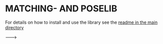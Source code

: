 # MATCHING- AND POSELIB

For details on how to install and use the library see the [readme in the main directory](../README.md)

<!---
- [Introduction](#introduction)
- [Supported Keypoint and Descriptor Types](#support-features)
- [Supported Matching Algorithms](#support-matching)
- [Supported Correspondence Filtering Techniques](#support-filtering)
- [Supported Pose Estimation Algorithms](#support-pose)
- [Installation](#installation)
    - [Dependencies](#dependencies)
        - [Docker](#docker)
        - [System-wide Installation on Linux Systems](#system-dependencies)
    - [Using Stand-Alone Executables without Docker](#executable)
    - [Library](#library)
- [Quick Start: Using Provided Test Data](#quick-start)
    - [Sparse Feature Matching](#quick-matching)
    - [Pose Estimation](#quick-pose)
- [Stand-Alone Executable for Feature Matching](#executable-matching)
- [Stand-Alone Executable for Pose Estimation](#executable-pose)
- [Stand-Alone Executable for Reading Test Data Generated by SemiRealSequence](#executable-test)
- [Interfacing the Library](#interface-lib)
    - [Calculation of Sparse Feature Matches](#interface-matching)
    - [Calculation of Relative Poses](#interface-pose)
    - [Continuous High Accuracy Stereo Pose Estimation](#interface-stereo)
    - [ROS](#interface-ros)
- [Testing Results on Supported Keypoint, Descriptor, and Matching Algorithm Types](#tests-features)
- [Testing Results on Supported Pose Estimation Algorithms](#tests-pose)
- [Publication](#publication)

## Introduction <a name="introduction"></a>

This library includes various algorithms for calculating, filtering, refining, and matching of sparse image features.
Moreover, multiple algorithms for estimating relative poses like different random sample consensus algorithms, 5pt solvers, cost functions, linear pose refinement algorithms, bundle adjustment (BA) options, and stereo rectification algorithms are provided.
For continuously estimating high accurate relative stereo poses, the library includes a framework that estimates stereo poses and continuously refines them using multiple stereo images (e.g. from a streaming stereo rig) while detecting pose changes to achieve pose accuracies comparable to offline calibration methods.

For easy interfacing, we provide 3 possibilities to interface the library:
* Stand-alone executables with a command-line interface to read image and calibration data from disk
* A library that can be integrated into your own application
* A ROS interface for reading continuous image data providing a launch file and the possibility to dynamically reconfigure parameters during runtime

We further provide testing results on various keypoint-descriptor combinations, matching algorithms, and pose estimation algorithms.

##Supported Keypoint and Descriptor Types <a name="support-features"></a>

Currently, all keypoint and descriptor types within [OpenCV](https://docs.opencv.org/4.2.0/d5/d51/group__features2d__main.html) (including [contrib](https://docs.opencv.org/4.2.0/d7/d7a/group__xfeatures2d__experiment.html)) in addition to [BOLD](https://github.com/vbalnt/bold) and [RIFF](http://press.liacs.nl/publications/RIFF%20-%20Retina-inspired%20Invariant%20Fast%20Feature%20Descriptor.pdf) are supported.

Keypoint types:
* FAST
* MSER
* ORB
* BRISK
* KAZE
* AKAZE
* STAR
* MSD
* SIFT
* SURF

Descriptor types:
* BRISK
* ORB
* KAZE
* AKAZE
* FREAK
* DAISY
* LATCH
* BGM
* BGM_HARD
* BGM_BILINEAR
* LBGM
* BINBOOST_64
* BINBOOST_128
* BINBOOST_256
* VGG_120
* VGG_80
* VGG_64
* VGG_48
* SIFT
* SURF
* RIFF
* BOLD

To enable SIFT and SURF, OpenCV must be built with enabled non-free code (contrib) and option `-DUSE_NON_FREE_CODE=ON` must be provided to CMake when building this library.

## Supported Matching Algorithms <a name="support-matching"></a>

* CASHASH:	    Cascade Hashing matcher from the [NMSLIB](https://github.com/nmslib/nmslib)
* GMBSOF:	    [Guided Matching based on Statistical Optical Flow](https://link.springer.com/chapter/10.1007/978-3-319-46478-7_7)
* HIRCLUIDX:    Hirarchical Clustering Index Matching from the [FLANN library](https://github.com/mariusmuja/flann)
* HIRKMEANS:    Hierarchical k-means tree matcher from the [FLANN library](https://github.com/mariusmuja/flann)
* LINEAR:	    Linear matching algorithm (Brute force) from the [FLANN library](https://github.com/mariusmuja/flann)
* LSHIDX:	    LSH Index Matching algorithm from the [FLANN library](https://github.com/mariusmuja/flann)
* RANDKDTREE:	Randomized KD-trees matcher from the [FLANN library](https://github.com/mariusmuja/flann)
* SWGRAPH:	    Small World Graph (SW-graph) from the [NMSLIB](https://github.com/nmslib/nmslib)
* HNSW:         Hiarchical Navigable Small World Graph from the [NMSLIB](https://github.com/nmslib/nmslib)
* VPTREE:       VP-tree or ball-tree from the [NMSLIB](https://github.com/nmslib/nmslib)
* MVPTREE:      Multi-Vantage Point Tree from the [NMSLIB](https://github.com/nmslib/nmslib)
* GHTREE:       GH-Tree from the [NMSLIB](https://github.com/nmslib/nmslib)
* LISTCLU:      List of clusters from the [NMSLIB](https://github.com/nmslib/nmslib)
* SATREE:       Spatial Approximation Tree from the [NMSLIB](https://github.com/nmslib/nmslib).
* BRUTEFORCENMS: Brute-force (sequential) searching from the [NMSLIB](https://github.com/nmslib/nmslib)
* ANNOY:        [Approximate Nearest Neighbors Matcher](https://github.com/spotify/annoy)
* LKOF:         Lucas Kanade Optical Flow
* LKOFT:        Lucas Kanade Optical Flow Tracker
* ALKOF:        Advanced Lucas Kanade Optical Flow
* ALKOFT:       Advanced Lucas Kanade Optical Flow Tracker

## Supported Correspondence Filtering Techniques <a name="support-filtering"></a>

After matching, we provide possibilities to filter found matches:
* Descriptor distance ratio filter (Lowe's ratio test)
* GMS: [Grid-based Motion Statistics for Fast, Ultra-robust Feature Correspondence](https://github.com/JiawangBian/GMS-Feature-Matcher)
* VFC: [Vector Field Consensus](https://github.com/jiayi-ma/VFC)
* SOF: [Statistical Optical Flow](https://link.springer.com/chapter/10.1007/978-3-319-46478-7_7)

## Supported Pose Estimation Algorithms <a name="support-pose"></a>

This library supports multiple algorithms and combinations thereof to estimate relative poses between cameras.
We included several ***random sample consensus algorithms***:
* RANSAC
* [USAC](https://ieeexplore.ieee.org/document/6365642) (adapted to estimate PROSAC beta and SPRT delta)
* [ARRSAC](https://github.com/rust-cv/arrsac)
* [MLESAC](http://www.robots.ox.ac.uk/~vgg/publications/papers/torr00.pdf)
* [NG-RANSAC](https://github.com/vislearn/ngransac) (not included in this repository but integrated in the [testing-version of this library](https://github.com/josefmaierfl/autocalib_test_package/tree/ngransac))

USAC additionally supports the ***detection and correction of degenerate cases*** (i.e. rotation only) using [QDEGSAC](https://people.inf.ethz.ch/pomarc/pubs/QDEGSAC.pdf) or a USAC-internal solution.

The following algorithms for ***pose estimation*** can be used within RANSAC variants:
* 5pt solvers (some of them from [OpenGV](http://laurentkneip.github.io/opengv/))
    * [Nister](http://www.ee.oulu.fi/research/imag/courses/Sturm/nister04.pdf)
    * [Stewenius](http://www.robots.ox.ac.uk/~vgg/publications/papers/stewenius05a.pdf)
    * [Kneip](http://laurentkneip.github.io/opengv/)
* [8pt algorithm](http://www.cs.cmu.edu/afs/andrew/scs/cs/15-463/f07/proj_final/www/amichals/fundamental.pdf)
* Homography alignment

For each of the afore mentioned algorithms different ***cost functions*** can be chosen:
* Squared norm
* Torr weights ([Torr dissertation](http://www.robots.ox.ac.uk/~phst/Papers/SPIE93/m.ps.gz), Eqn. 2.25)
* [Pseudo-Huber](https://en.wikipedia.org/wiki/Huber_loss)

Robustly estimated minimal sample models (i.e. Essential matrix or rotation matrix and translation vector) can be subsequently ***refined*** utilizing all inliers by a combination of above mentioned solvers and cost functions.

In addition, models can be refined by applying ***bundle adjustment (BA)*** on extrinsics only or on both, extrinsics and intrinsics.

We further implemented a ***linear rectification algorithm*** for general, unconstrained stereo rigs based on the publication ["A compact algorithm for rectification of stereo pairs"](https://link.springer.com/article/10.1007/s001380050120).

All above mentioned methods, algorithms, and cost functions can further be used within a ***continious high accurate relative stereo pose estimation framework*** which estimates a relative stereo pose and refines it utilizing additional stereo image pairs by concatenating the "best" correspondences over multiple stereo frames while detecting pose changes.

## Installation <a name="installation"></a>

The library was tested on Ubuntu and Windows but we provide a [Docker](https://docs.docker.com/get-docker/) file for operating system independent usage.
We provide multiple possibilities to use this software:
* Stand-alone executables to
    * Calculate image features and perform matching based on images stored on disk
    * Calculate relative poses (mono and stereo cameras) based on images and calibration (camera intrinsics) info (based on [KITTI format](https://s3.eu-central-1.amazonaws.com/avg-kitti/devkit_raw_data.zip)) stored on disk
    * Test algorithms based on GT data generated by [SemiRealSequence](https://github.com/josefmaierfl/SemiRealSequence)
* [Docker](https://docs.docker.com/get-docker/) image with afore mentioned stand-alone executables
* [ROS interface](https://github.com/josefmaierfl/matchinglib_poselib_ros)
* Library for integration into your own application

### Dependencies <a name="dependencies"></a>

#### Docker <a name="docker"></a>

If you only want to use the provided executables, [Docker](https://docs.docker.com/get-docker/) can be used.
After installing Docker, the corresponding Docker image can be built by executing `./build_docker_base.sh` in the main directory of this repository.
On Windows, the image can be built by executing `docker build -t poselib:1.0 .` in the main directory of this repository using Powershell.

#### System-wide Installation on Linux Systems <a name="system-dependencies"></a>

SemiRealSequence depends on the following libraries:
* [Eigen 3.3.7](http://eigen.tuxfamily.org/index.php?title=Main_Page)
* [Boost](https://www.boost.org/)
* [OpenCV 4.2.0](https://opencv.org/)
* [SBA](https://github.com/balintfodor/sba)
* [CLAPACK](https://github.com/NIRALUser/CLAPACK)

For installing above libraries, the following packages should be installed:
```bash
sudo apt-get update
sudo apt-get install libboost-all-dev
sudo apt-get install build-essential cmake pkg-config
sudo apt-get install wget \
    libtbb2 \
    libtbb-dev \
    libglew-dev \
    qt5-default \
    libxkbcommon-dev \
    libflann-dev \
    libpng-dev \
    libgtk-3-dev \
    libgtkglext1 \
    libgtkglext1-dev \
    libtiff-dev \
    libtiff5-dev \
    libtiffxx5 \
    libjpeg-dev \
    libjasper1 \
    libjasper-dev \
    libavcodec-dev \
    libavformat-dev \
    libswscale-dev \
    libv4l-dev \
    libxvidcore-dev \
    libx264-dev \
    libdc1394-22-dev \
    openexr \
    libatlas-base-dev \
    gfortran
sudo apt-get install libglu1-mesa-dev mesa-common-dev mesa-utils freeglut3-dev
sudo apt-get install libomp-dev
```
All mentioned libries (OpenCV, ...) can be installed by executing `./build_thirdparty.sh` within directory `ci` of this repository.
If some of the libraries are already installed on your system, missing libraries can be installed using the corresponding script file within directory [ci](./ci).
CLAPACK and SBA can be installed by executing commands below within directory [ci](./ci):
```bash
thirdparty_dir="$(pwd)/thirdparty"
cd ${thirdparty_dir}/clapack-3.2.1/build/generic
./build.sh
cd ${thirdparty_dir}/sba-1.6/build/generic
./build.sh
```

Libraries integrated into this library (no need for installation):
* [FLANN library](https://github.com/mariusmuja/flann)
* [NMSLIB](https://github.com/nmslib/nmslib)
* [ANNOY](https://github.com/spotify/annoy)
* [nanoflann](https://github.com/jlblancoc/nanoflann)
* [GMS](https://github.com/JiawangBian/GMS-Feature-Matcher)
* [VFC](https://github.com/jiayi-ma/VFC)
* [BOLD](https://github.com/vbalnt/bold)
* [RIFF](https://press.liacs.nl/researchdownloads/riff/Descriptor_Project(mm2014).zip)
* [ARRSAC](https://github.com/rust-cv/arrsac)
* [USAC](http://www.cs.unc.edu/~rraguram/usac/)
* [OpenGV](http://laurentkneip.github.io/opengv/)

### Using Stand-Alone Executables without Docker <a name="executable"></a>

After [installing dependencies](#system-dependencies), the library and executables can be built by executing `./build_install_matchinglib_poselib.sh exe` (no system-wide installation) or by (within main repository directory)
```bash
cd matchinglib_poselib
mkdir build
cd build
cmake .. -DCMAKE_BUILD_TYPE=Release -DOPTION_BUILD_TESTS=ON
make -j "$(nproc)"
```
Executables for matching features `matchinglib-test`, pose estimation `poselib-test`, and testing `noMatch_poselib-test` are located in the build folder.

### Library <a name="library"></a>

To use the library within your own application, install all necessary [dependencies](#system-dependencies) and subsequently build and install it by calling

`./build_install_matchinglib_poselib.sh install`

or by performing the following steps:

```bash
cd matchinglib_poselib
mkdir build
cd build
cmake .. -DCMAKE_BUILD_TYPE=Release -DOPTION_BUILD_TESTS=OFF -DBUILD_SHARED_LIBS=ON
make -j "$(nproc)"
sudo make install
```

To integrate it within CMake include the following into your `CMakeLists.txt`:

```
find_package(matchinglib_poselib REQUIRED)
find_package(Eigen REQUIRED)
find_package(OpenCV 4.2.0 REQUIRED)

target_link_libraries(your_project_name
  ${OpenCV_LIBS}
  sba
  ${CLAPACK_LIBRARIES}
  matchinglib_poselib::matchinglib
  matchinglib_poselib::poselib)

target_include_directories(your_project_name
  PRIVATE
  ${DEFAULT_INCLUDE_DIRECTORIES}
  ${OpenCV_INCLUDE_DIRS}
  ${Eigen_INCLUDE_DIR}
  ${CLAPACK_INCLUDE_DIRS}
  matchinglib_poselib::matchinglib
  matchinglib_poselib::poselib)
```

## Quick Start: Using Provided Test Data <a name="quick-start"></a>

This repository includes a small test data set (images and intrinsics calibration information) which is copied into the build directory during the CMake build process.
This can be disabled by providing options `-DCOPY_TEST_MATCH_IMGS=OFF` and/or `COPY_TEST_POSE_IMGS=OFF` to CMake.

### Sparse Feature Matching <a name="quick-matching"></a>

To start extracting features and calculating matches utilizing some default parameters call `./matchinglib-test` within your build directory or, if you are using Docker, run `./run_docker_base.sh match` within the main directory of this repository.
This will show a subset of found matches for every image pair.

To change parameters and/or the directory containing images execute `./matchinglib-test -h` or `./run_docker_base.sh match -h` to show options.

### Pose Estimation <a name="quick-pose"></a>

To start extracting features, calculating matches, and estimating poses utilizing some default parameters call `./poselib-test` within your build directory or, if you are using Docker, run `./run_docker_base.sh pose` within the main directory of this repository.
This will show a subset of found matches and rectified images for every input image pair.
The accuracy of estimated poses and rectification can be checked by moving your mouse cursor on the rectified images.

To change parameters and/or the directory containing images execute `./poselib-test -h` or `./run_docker_base.sh pose -h` to show options.

## Stand-Alone Executable for Feature Matching <a name="executable-matching"></a>

For testing executbale `matchinglib-test` with default parameters and the provided test images see [here](#quick-matching).

Feature matches can be calculated using all available algorithms (see [here](#support-features), [here](#support-matching), and [here](#support-filtering)).
Algorithm names can be specified as strings like listed [here](#support-features) and [here](#support-matching) with command line options `--f_detect`, `--d_extr`, and `--matcher`.

Feature matches can be calculated for multiple mono and stereo camera images located within a single folder by either providing only a pre- and/or post-fix using `--l_img_pref` for one image sequence or by providing 2 pre- and/or post-fixes using `--l_img_pref` and `--r_img_pref` for stereo image sequences, respectively.
By default, matches are not stored but displayed.
To store keypoints and matches provide option `--output_path`.
To disable displaying found matches provide option `--showNr -3`.

To start calculating features and matches call `./matchinglib-test [options]` or `./run_docker_base.sh match [options]`.

For additional options and details call `./matchinglib-test -h` or `./run_docker_base.sh match -h`.

## Stand-Alone Executable for Pose Estimation <a name="executable-pose"></a>

For testing executbale `poselib-test` with default parameters and the provided test data see [here](#quick-pose).

Executable `poselib-test` supports the calculation of feature matches with identical options as for executbale `matchinglib-test` (see [here](#executable-matching)) with subsequent relative pose estimation.
All available algorithms described/listed [here](#support-pose) can be used.
For details call `./poselib-test -h` or `./run_docker_base.sh pose -h`.

Realtive poses can be calculated for multiple mono and stereo camera images located within a single folder by either providing only a pre- and/or post-fix using `--l_img_pref` for one image sequence or by providing 2 pre- and/or post-fixes using `--l_img_pref` and `--r_img_pref` for stereo image sequences, respectively.
For mono camera configurations (frame-to-frame poses and rectified images are calculated), a step size providing option `--stepSize` can be specified.
In addition, intrinsics calibration data (or at least an estimate with enabled bundle adjustment) must be provided.
This executable only supports reading intrinsics data for at most 2 cameras (mono, stereo).
Intrinsics data must be provided with a text file within the provided image directory.
The data format corresponds to [raw KITTI calibration format](https://s3.eu-central-1.amazonaws.com/avg-kitti/devkit_raw_data.zip).
The text file must also include extrinsics data which can be set to zero translation and identity rotation matrix.
Extrinsics data is only used for comparison (which can be disabled) with estimated poses.

To store rectified images provide option `--output_path`.
To disable displaying found matches, informational output, and rectified images provide options `--v 0 --showNr -3`.

To enable the continious high accurate relative stereo pose estimation which calculates poses based on multiple stereo frames that have identical intrinsics and extrinsics for at least a few frames, provide option `--stereoRef`.

To start calculating features, matches and relative poses call `./poselib-test [options]` or `./run_docker_base.sh pose [options]`.

For additional options and details call `./poselib-test -h` or `./run_docker_base.sh pose -h`.

## Stand-Alone Executable for Reading Test Data Generated by SemiRealSequence <a name="executable-test"></a>

Executable `noMatch_poselib-test` can be used for evaluation of all pose estimation related (excluding algorithms for calculating image features and matches) algorithms within this library.
Parameters are basically equal to executable `poselib-test` without parameters for feature calculation and matching.

Input are 3D data and correspondences generated by [SemiRealSequence](https://github.com/josefmaierfl/SemiRealSequence) which allows testing with GT data and for different 3D and correspondence data properties.
This enables finding optimal algorithm and parameter combinations for specific or general scene, pose, and camera properties.

We performed testing on over a million test scenarios and algorithm configurations using [SemiRealSequence](https://github.com/josefmaierfl/SemiRealSequence) and this library.
The full test framework can be found [here](https://github.com/josefmaierfl/autocalib_test_package).
Additional tests using [NG-RANSAC](https://github.com/vislearn/ngransac) which was integrated into an adapted version of executable `poselib-test` were performed using a [slightly adapted test framework](https://github.com/josefmaierfl/autocalib_test_package/tree/ngransac) to support [PyTorch](https://pytorch.org/).
For testing results, see [here](#tests-pose).

Sequences generated by [SemiRealSequence](https://github.com/josefmaierfl/SemiRealSequence) can be loaded by providing the path to generated 3D data with option `--sequ_path` in addition to a number (e.g. 0, 1, 2, 3, ...) of sequentially generated correspondence data with different properties for the same 3D data.
If e.g. only one set of correspondence data was generated, option `--matchData_idx 0` must be provided.
Moreover, option `--ovf_ext` which specifies the data format and file extension (Possible options: yaml/xml/yaml.gz/xml.gz) of data to read must be provided.
Results of performed tests are stored to disk in CSV format within the directory provided by option `--output_path`.

Information on how to use [SemiRealSequence](https://github.com/josefmaierfl/SemiRealSequence) can be found in the corresponding [repository](https://github.com/josefmaierfl/SemiRealSequence).

## Interfacing the Library <a name="interface-lib"></a>

The library is split into 2 main parts: `matchinglib` and `poselib`.
To use them, install all [required dependencies](#system-dependencies) and [the library itself](#library) and [adopt your CMake](#library).

### Calculation of Sparse Feature Matches <a name="interface-matching"></a>

After loading 2 grayscale images `img1` and `img2` in OpenCV format (`cv::Mat`), matches can be calculated by calling function
```
int matchinglib::getCorrespondences(cv::Mat& img1,
    cv::Mat& img2,
    std::vector<cv::DMatch> & finalMatches,
    std::vector<cv::KeyPoint> & kp1,
    std::vector<cv::KeyPoint> & kp2,
    std::string featuretype = "FAST",
    std::string extractortype = "FREAK",
    std::string matchertype = "GMBSOF",
    bool dynamicKeypDet = true,
    int limitNrfeatures = 8000,
    bool VFCrefine = false,
    bool GMSrefine = false,
    bool ratioTest = true,
    bool SOFrefine = false,
    int subPixRefine = 0,
    int verbose = 0,
    std::string idxPars_NMSLIB = "",
    std::string queryPars_NMSLIB = "");
```
located in [./matchinglib_poselib/source/matchinglib/include/matchinglib/matchinglib_correspondences.h](./matchinglib_poselib/source/matchinglib/include/matchinglib/matchinglib_correspondences.h).
Include it with `#include "matchinglib/matchinglib.h"`.

Input variable descriptions:
* `cv::Mat img1`: First loaded grayscale image
* `cv::Mat img2`: Second loaded grayscale image
* `std::string featuretype`: Keypoint type as listed [here](#support-features)
* `std::string extractortype`: Descriptor type as listed [here](#support-features)
* `std::string matchertype`: Matching algorithm to use as listed [here](#support-matching)
* `bool dynamicKeypDet`: If true, found keypoints are filtered by local keypoint responses (i.e. [cornerness and blob strength](https://docs.opencv.org/4.2.0/d2/d29/classcv_1_1KeyPoint.html#a1f163ac418c281042e28895b20514360)) using an image grid to limit the number of keypoints to `limitNrfeatures`.
* `int limitNrfeatures`: Limit on the number keypoints for each image
* `bool VFCrefine`: Use the [VFC](https://github.com/jiayi-ma/VFC) algorithm to filter keypoints
* `bool GMSrefine`: Use the [GMS](https://github.com/JiawangBian/GMS-Feature-Matcher) algorithm to filter keypoints
* `bool ratioTest`: Use Lowe's ratio test
* `bool SOFrefine`: Use the [SOF](https://link.springer.com/chapter/10.1007/978-3-319-46478-7_7) algorithm to filter keypoints
* `int subPixRefine`: Use local patch matching to refine found keypoint locations
* `int verbose`: Verbosity level
* `std::string idxPars_NMSLIB`: Optional parameters for matching algorithms of the integrated [NMSLIB](https://github.com/nmslib/nmslib). See their documentation for details.
* `std::string queryPars_NMSLIB`: Optional parameters for matching algorithms of the integrated [NMSLIB](https://github.com/nmslib/nmslib). See their documentation for details.

Output variable descriptions:
* `std::vector<cv::DMatch> finalMatches`: Found matches in [OpenCV format](https://docs.opencv.org/4.2.0/d4/de0/classcv_1_1DMatch.html)
* `std::vector<cv::KeyPoint> kp1`: Found (and optionally filtered) keypoints in first image in [OpenCV format](https://docs.opencv.org/4.2.0/d2/d29/classcv_1_1KeyPoint.html)
* `std::vector<cv::KeyPoint> kp2`: Found (and optionally filtered) keypoints in second image in [OpenCV format](https://docs.opencv.org/4.2.0/d2/d29/classcv_1_1KeyPoint.html)

An example can be found in [./matchinglib_poselib/source/tests/matchinglib-test/main.cpp](./matchinglib_poselib/source/tests/matchinglib-test/main.cpp).

### Calculation of Relative Poses <a name="interface-pose"></a>

#### Preliminaries <a name="interface-pose-preliminaries"></a>

Using matches (e.g. calculated using function `matchinglib::getCorrespondences`), the follwing steps should be performed:
```
//Extract coordinates from keypoints
std::vector<cv::Point2f> points1, points2;
for (auto &j : finalMatches)
{
    points1.push_back(kp1[j.queryIdx].pt);
    points2.push_back(kp2[j.trainIdx].pt);
}

//Transfer into camera coordinates
poselib::ImgToCamCoordTrans(points1, K0);
poselib::ImgToCamCoordTrans(points2, K1);

//Undistort
poselib::Remove_LensDist(points1, points2, dist0_8, dist1_8);
```

Function `poselib::ImgToCamCoordTrans(std::vector<cv::Point2f>& points, cv::Mat K)` transfers matching keypoint locations `points1` and `points2` from the image into the camera coordinate system using camera matrices of first and second cameras, `cv::Mat K0` and `cv::Mat K1`, respectively.
Function `poselib::ImgToCamCoordTrans` can be found in [./matchinglib_poselib/source/poselib/include/poselib/pose_helper.h](./matchinglib_poselib/source/poselib/include/poselib/pose_helper.h) and can be included with `#include "poselib/pose_helper.h"`.
Function `poselib::Remove_LensDist(std::vector<cv::Point2f>& points1, std::vector<cv::Point2f>& points2, const cv::Mat& dist1, const cv::Mat& dist2)` can be used to remove radial distortion and is located in `pose_helper.h`.
Radial distortion parameters `dist1` and `dist2` correspond to [OpenCV format](https://docs.opencv.org/3.4.9/d9/d0c/group__calib3d.html#ga1019495a2c8d1743ed5cc23fa0daff8c) with 5 or 8 distortion parameters.

Based on distortion-free correspondences in camera coordinates, an Essential matrix can be estimated by one of [above listed robust methods](#support-pose).

#### USAC <a name="interface-pose-usac"></a>

In case you want to use [USAC](http://www.cs.unc.edu/~rraguram/usac/) call function
```
int estimateEssentialOrPoseUSAC(const cv::Mat & p1,
    const cv::Mat & p2,
    cv::OutputArray E,
    double th,
    ConfigUSAC & cfg,
    bool & isDegenerate,
    cv::OutputArray inliers = cv::noArray(),
    cv::OutputArray R_degenerate = cv::noArray(),
    cv::OutputArray inliers_degenerate_R = cv::noArray(),
    cv::OutputArray R = cv::noArray(),
    cv::OutputArray t = cv::noArray(),
    bool verbose = false)
```
located within [./matchinglib_poselib/source/poselib/include/poselib/pose_estim.h](./matchinglib_poselib/source/poselib/include/poselib/pose_estim.h).
It can be included with `#include "poselib/pose_estim.h"`.

Input variable descriptions:
* `cv::Mat p1`: (rows x cols) = ( n x 2 ) sized array (type `CV_64FC1`) of distortion-free keypoint locations in camera coordinates corresponding to `cv::Mat p2`
* `cv::Mat p2`: (rows x cols) = ( n x 2 ) sized array (type `CV_64FC1`) of distortion-free keypoint locations in camera coordinates corresponding to `cv::Mat p1`
* `double th`: Threshold in camera coordinates. It can be converted from image coordinates using <img src="https://render.githubusercontent.com/render/math?math=t\!h_{cam} = t\!h_{pix}\frac{4}{\sqrt{2}\left(f_{1,x} %2B f_{1,y} %2B f_{2,x} %2B f_{2,y}\right)}"> with focal lengths *f* of first and second camera in x- and y- direction
* `ConfigUSAC cfg`: USAC configuration parameters. See [./matchinglib_poselib/source/poselib/include/poselib/pose_estim.h](./matchinglib_poselib/source/poselib/include/poselib/pose_estim.h)
* `bool verbose`: Verbosity

Output variable descriptions:
* `cv::OutputArray E`: Essential matrix in `cv::Mat` format and type `CV_64FC1`
* `bool isDegenerate`: Returns true if solution is degenerate (i.e. rotation only)
* `cv::OutputArray inliers`: Inlier mask of size (rows x cols) = (1 x n) in `cv::Mat` format and type `CV_8UC1`
* `cv::OutputArray R_degenerate`: Rotation matrix if `isDegenerate=true`
* `cv::OutputArray inliers_degenerate_R`: Inlier mask (`cv::Mat` format and type `CV_8UC1`) for degenerate solution if `isDegenerate=true`
* `cv::OutputArray R`: Rotation matrix in case Kneip's Eigen solver was used in `cv::Mat` format and type `CV_64FC1`
* `cv::OutputArray t`: Translation vector of size (rows x cols) = (3 x 1) in `cv::Mat` format and type `CV_64FC1`

#### RANSAC, ARRSAC, and MLESAC <a name="interface-pose-robust"></a>

In case you want to use vanilla RANSAC, ARRSAC, or MLESAC call function
```
bool poselib::estimateEssentialMat(cv::OutputArray E,
    cv::InputArray p1,
    cv::InputArray p2,
    const std::string &method,
    double threshold,
    bool refine,
    cv::OutputArray mask = cv::noArray());
```
located within [./matchinglib_poselib/source/poselib/include/poselib/pose_estim.h](./matchinglib_poselib/source/poselib/include/poselib/pose_estim.h).
It can be included with `#include "poselib/pose_estim.h"`.

Input variable descriptions:
* `cv::InputArray p1`: (rows x cols) = ( n x 2 ) sized array (type `CV_64FC1`) of distortion-free keypoint locations in camera coordinates corresponding to `cv::InputArray p2`
* `cv::InputArray p2`: (rows x cols) = ( n x 2 ) sized array (type `CV_64FC1`) of distortion-free keypoint locations in camera coordinates corresponding to `cv::InputArray p1`
* `std::string method`: Robust method to use: `RANSAC`, `ARRSAC`, or `MLESAC`
* `double threshold`: Threshold in camera coordinates. It can be converted from image coordinates using <img src="https://render.githubusercontent.com/render/math?math=t\!h_{cam} = t\!h_{pix}\frac{4}{\sqrt{2}\left(f_{1,x} %2B f_{1,y} %2B f_{2,x} %2B f_{2,y}\right)}"> with focal lengths *f* of first and second camera in x- and y- direction
* `bool refine`: If true, the found solution is refined using the 8pt algorithm and Pseudo-Huber weights (only for RANSAC and ARRSAC). The used refinement performs additional checks and optimizations. Better performance can be achieved in most cases if the [refinement described below](#interface-pose-linear-refinement) is used instead.

Output variable descriptions:
* `cv::OutputArray E`: Essential matrix in `cv::Mat` format and type `CV_64FC1`
* `cv::OutputArray mask`: Inlier mask of size (rows x cols) = (1 x n) in `cv::Mat` format and type `CV_8UC1`

#### Linear Refinement <a name="interface-pose-linear-refinement"></a>

Robustly estimated essential matrices can be linearly refined using

```
bool poselib::refineEssentialLinear(cv::InputArray p1,
    cv::InputArray p2,
    cv::InputOutputArray E,
    cv::InputOutputArray mask,
    int refineMethod,//a combination of poselib::RefinePostAlg
    size_t & nr_inliers,
    cv::InputOutputArray R = cv::noArray(),
    cv::OutputArray t = cv::noArray(),
    double th = 0.008,
    size_t num_iterative_steps = 4,
    double threshold_multiplier = 2.0,
    double pseudoHuberThreshold_multiplier = 0.1,
    double maxRelativeInlierCntLoss = 0.15);
```
located within [./matchinglib_poselib/source/poselib/include/poselib/pose_linear_refinement.h](./matchinglib_poselib/source/poselib/include/poselib/pose_linear_refinement.h).
It can be included with `#include "poselib/pose_linear_refinement.h"`.

Input variable descriptions:
* `cv::InputArray p1`: (rows x cols) = ( n x 2 ) sized array (type `CV_64FC1`) of distortion-free keypoint locations in camera coordinates corresponding to `cv::InputArray p2`
* `cv::InputArray p2`: (rows x cols) = ( n x 2 ) sized array (type `CV_64FC1`) of distortion-free keypoint locations in camera coordinates corresponding to `cv::InputArray p1`
* `int refineMethod`: Refinement method: A combination of `enum poselib::RefinePostAlg` located in [./matchinglib_poselib/source/poselib/include/poselib/pose_estim.h](./matchinglib_poselib/source/poselib/include/poselib/pose_estim.h).
Refinement algorithms `PR_8PT`, `PR_NISTER`, `PR_STEWENIUS` or `PR_KNEIP` can be combined with one of cost functions `PR_TORR_WEIGHTS`, `PR_PSEUDOHUBER_WEIGHTS`, or `PR_NO_WEIGHTS` (least squares solution) using the `|` (or) operator.
* `double th`:  Threshold in camera coordinates. It can be converted from image coordinates using <img src="https://render.githubusercontent.com/render/math?math=t\!h_{cam} = t\!h_{pix}\frac{4}{\sqrt{2}\left(f_{1,x} %2B f_{1,y} %2B f_{2,x} %2B f_{2,y}\right)}"> with focal lengths *f* of first and second camera in x- and y- direction
* `size_t num_iterative_steps`: Number of refinement steps *s* performed while iteratively changing the threshold to achieve the highest possible inlier count and accuracy
* `double threshold_multiplier`: Threshold multiplier *m* is used to calculate the utilized threshold <img src="https://render.githubusercontent.com/render/math?math=t\!h_{use} = m d - (i %2B 1) t\!h_{step}"> with threshold step size <img src="https://render.githubusercontent.com/render/math?math=t\!h_{step} = \frac{m d - d}{s}">, internal threshold <img src="https://render.githubusercontent.com/render/math?math=d = t\!h_{cam}^{2}">, number of refinement steps *s*, and iteration number *i*. The calculated threshold is used to determine the inliers after the new model was calculated.
* `double pseudoHuberThreshold_multiplier`: Multiplication factor for the threshold `double th` in case the Pseudo-Huber cost function is used as the Pseudo-Huber threshold should typically be smaller than the normal threshold
* `double maxRelativeInlierCntLoss`: Maximum allowed relative inlier loss during iterative refinement

Input/Output variable descriptions:
* `cv::InputOutputArray E`: Input: Essential matrix (`cv::Mat` of type `CV_64FC1`) from robust estimation; Output: Refined Essential matrix
* `cv::InputOutputArray mask`: Inlier mask of size (rows x cols) = (1 x n) in `cv::Mat` format and type `CV_8UC1`
* `cv::InputOutputArray R`: Rotation matrix in case Kneip's Eigen solver is used

Output variable descriptions:
* `cv::OutputArray t`: Translation vector (`cv::Mat` of type `CV_64FC1`) in case Kneip's Eigen solver is used

#### Calculation of R & t <a name="interface-pose-rt"></a>

For calculating the pose (i.e. rotation matrix R and translation vector t) and triangulated 3D points use function
```
int poselib::getPoseTriangPts(cv::InputArray E,
    cv::InputArray p1,
    cv::InputArray p2,
    cv::OutputArray R,
    cv::OutputArray t,
    cv::OutputArray Q,
    cv::InputOutputArray mask = cv::noArray(),
    const double dist = 50.0,
    bool translatE = false);
```
located within [./matchinglib_poselib/source/poselib/include/poselib/pose_estim.h](./matchinglib_poselib/source/poselib/include/poselib/pose_estim.h).
It can be included with `#include "poselib/pose_estim.h"`.

Input variable descriptions:
* `cv::InputArray E`: Essential matrix (`cv::Mat` of type `CV_64FC1`)
* `cv::InputArray p1`: (rows x cols) = ( n x 2 ) sized array (type `CV_64FC1`) of distortion-free keypoint locations in camera coordinates corresponding to `cv::InputArray p2`
* `cv::InputArray p2`: (rows x cols) = ( n x 2 ) sized array (type `CV_64FC1`) of distortion-free keypoint locations in camera coordinates corresponding to `cv::InputArray p1`
* `double dist`: Threshold on 3D coordinate depth values (z) based on a normalized translation vector (i.e. base length between cameras is 1)
* `bool translatE`: Set to true, if the provided Essential matrix corresponds to a translational essential matrix (R corresponds to identity)

Input/Output variable descriptions:
* `cv::InputOutputArray mask`: Inlier mask of size (rows x cols) = (1 x n) in `cv::Mat` format and type `CV_8UC1`

Output variable descriptions:
* `cv::OutputArray R`: Rotation matrix (`cv::Mat` of type `CV_64FC1`)
* `cv::OutputArray t`: Translation vector (`cv::Mat` of type `CV_64FC1`)
* `cv::OutputArray Q`: Triangulated 3D coordinates of size (rows x cols) = ( n x 3 ) and type `CV_64FC1` (`cv::Mat`)

For only triangulating 3D points with known R & t use
```
int poselib::triangPts3D(cv::InputArray R, 
    cv::InputArray t, 
    cv::InputArray _points1, 
    cv::InputArray _points2, 
    cv::OutputArray Q3D, 
    cv::InputOutputArray mask = cv::noArray(), 
    const double dist = 50.0);
```
located within [./matchinglib_poselib/source/poselib/include/poselib/pose_estim.h](./matchinglib_poselib/source/poselib/include/poselib/pose_estim.h).
It can be included with `#include "poselib/pose_estim.h"`.

Input variable descriptions:
* `cv::InputArray R`: Rotation matrix (`cv::Mat` of type `CV_64FC1`)
* `cv::InputArray t`: Translation vector (`cv::Mat` of type `CV_64FC1`)
* `cv::InputArray _points1`: (rows x cols) = ( n x 2 ) sized array (type `CV_64FC1`) of distortion-free keypoint locations in camera coordinates corresponding to `cv::InputArray _points2`
* `cv::InputArray _points2`: (rows x cols) = ( n x 2 ) sized array (type `CV_64FC1`) of distortion-free keypoint locations in camera coordinates corresponding to `cv::InputArray _points1`
* `double dist`: Threshold on 3D coordinate depth values (z) based on a normalized translation vector (i.e. base length between cameras is 1)

Input/Output variable descriptions:
* `cv::InputOutputArray mask`: Inlier mask of size (rows x cols) = (1 x n) in `cv::Mat` format and type `CV_8UC1`

Output variable descriptions:
* `cv::OutputArray Q3D`: Triangulated 3D coordinates of size (rows x cols) = ( n x 3 ) and type `CV_64FC1` (`cv::Mat`)

#### Bundle Adjustment <a name="interface-pose-ba"></a>

Bundle adjustment on extrinsics (R & t) only or on intrinsics (camera matrices) and extrinsics can be performed using
```
bool poselib::refineStereoBA(cv::InputArray p1,
    cv::InputArray p2,
    cv::InputOutputArray R,
    cv::InputOutputArray t,
    cv::InputOutputArray Q,
    cv::InputOutputArray K1,
    cv::InputOutputArray K2,
    bool pointsInImgCoords = false,
    cv::InputArray mask = cv::noArray(),
    const double angleThresh = 1.25,
    const double t_norm_tresh = 0.05);
```
located within [./matchinglib_poselib/source/poselib/include/poselib/pose_estim.h](./matchinglib_poselib/source/poselib/include/poselib/pose_estim.h).
It can be included with `#include "poselib/pose_estim.h"`.

Bundle adjustment on extrinsics only can be performed by providing `p1` and `p2` in camera coordinates and setting `pointsInImgCoords = false`.
Bundle adjustment on intrinsics and extrinsics can be performed by providing `p1` and `p2` in image coordinates and setting `pointsInImgCoords = true`.
For transforming correspondences from camera into image coordinates function `void CamToImgCoordTrans(cv::Mat& points, cv::Mat K)` located in [./matchinglib_poselib/source/poselib/include/poselib/pose_estim.h](./matchinglib_poselib/source/poselib/include/poselib/pose_estim.h) can be used.

Input variable descriptions:
* `cv::InputArray p1`: (rows x cols) = ( n x 2 ) sized array (type `CV_64FC1`) of distortion-free keypoint locations in camera or image coordinates corresponding to `cv::InputArray p2`
* `cv::InputArray p1`: (rows x cols) = ( n x 2 ) sized array (type `CV_64FC1`) of distortion-free keypoint locations in camera or image coordinates corresponding to `cv::InputArray p1`
* `bool pointsInImgCoords`: Specifies if correspondences `p1` and `p2` are provided in image or camera coordinates
* `cv::InputArray mask`: Inlier mask of size (rows x cols) = (1 x n) in `cv::Mat` format and type `CV_8UC1`
* `double angleThresh`: Threshold angle in degrees. If the difference of input and output rotation is larger this value, it is assumed that bundle adjustment resulted in a wrong local minimum and the initial pose parameters are returned
* `double t_norm_tresh`: Threshold on the translation vector norm: If the difference of input and output translation vector is larger this value, it is assumed that bundle adjustment resulted in a wrong local minimum and the initial pose parameters are returned

Input/Output variable descriptions:
* `cv::InputOutputArray R`: Rotation matrix (`cv::Mat` of type `CV_64FC1`)
* `cv::InputOutputArray t`: Translation vector (`cv::Mat` of type `CV_64FC1`)
* `cv::InputOutputArray Q`: 3D coordinates of size (rows x cols) = ( n x 3 ) and type `CV_64FC1` (`cv::Mat`)
* `cv::InputOutputArray K1`: Camera matrix of first camera (`cv::Mat` of type `CV_64FC1`)
* `cv::InputOutputArray K2`: Camera matrix of second camera (`cv::Mat` of type `CV_64FC1`)

#### Rectification <a name="interface-pose-rectification"></a>

To calculate rectification matrices use
```
int poselib::getRectificationParameters(cv::InputArray R,
    cv::InputArray t,
    cv::InputArray K1,
    cv::InputArray K2,
    cv::InputArray distcoeffs1,
    cv::InputArray distcoeffs2,
    const cv::Size& imageSize,
    cv::OutputArray Rect1,
    cv::OutputArray Rect2,
    cv::OutputArray K1new,
    cv::OutputArray K2new,
    double alpha = -1,
    bool globRectFunct = true,
    const cv::Size& newImgSize = cv::Size(),
    cv::Rect *roi1 = nullptr,
    cv::Rect *roi2 = nullptr,
    cv::OutputArray P1new = cv::noArray(),
    cv::OutputArray P2new = cv::noArray());
```
located within [./matchinglib_poselib/source/poselib/include/poselib/pose_helper.h](./matchinglib_poselib/source/poselib/include/poselib/pose_helper.h).
It can be included with `#include "poselib/pose_helper.h"`.

Input variable descriptions:
* `cv::InputArray R`: Rotation matrix (`cv::Mat` of type `CV_64FC1`)
* `cv::InputArray t`: Translation vector (`cv::Mat` of type `CV_64FC1`)
* `cv::InputArray K1`: Camera matrix of first camera (`cv::Mat` of type `CV_64FC1`)
* `cv::InputArray K2`: Camera matrix of second camera (`cv::Mat` of type `CV_64FC1`)
* `cv::InputArray distcoeffs1`: Radial distortion parameters of first camera correspond to [OpenCV format](https://docs.opencv.org/3.4.9/d9/d0c/group__calib3d.html#ga1019495a2c8d1743ed5cc23fa0daff8c) with 5 or 8 distortion parameters.
* `cv::InputArray distcoeffs2`: Radial distortion parameters of second camera correspond to [OpenCV format](https://docs.opencv.org/3.4.9/d9/d0c/group__calib3d.html#ga1019495a2c8d1743ed5cc23fa0daff8c) with 5 or 8 distortion parameters.
* `cv::Size imageSize`: Size of input images
* `double alpha`: Free scaling parameter. If it is -1 or absent, the function performs the default
scaling. Otherwise, the parameter should be between 0 and 1. `alpha=0` means that the rectified
images are zoomed and shifted so that only valid pixels are visible (no black areas after
rectification). `alpha=1` means that the rectified image is decimated and shifted so that all
the pixels from the original images from the cameras are retained in the rectified images
(no source image pixels are lost). Obviously, any intermediate value yields an intermediate
result between those two extreme cases.
* `bool globRectFunct`: Used method for rectification. If true, the method from A. Fusiello, E. Trucco
and A. Verri: "A compact algorithm for rectification of stereo pairs", 2000. This methode can
be used for the rectification of cameras with a general form of the extrinsic parameters.
If false, a slightly changed version (to be more robust) of the OpenCV stereoRectify-function
is used. This method can be used for stereo cameras with only a small difference in the
vertical position and small rotations only (the cameras should be nearly parallel).
* `cv::Size newImgSize`: Optional new image resolution after rectification. The same size should be passed to
initUndistortRectifyMap() (see the stereo_calib.cpp sample in OpenCV samples directory).
When (0,0) is passed (default), it is set to the original imageSize . Setting it to larger
value can help you preserve details in the original image, especially when there is a big radial distortion.

Output variable descriptions:
* `cv::OutputArray Rect1`: Rectification matrix for the first camera (`cv::Mat` of type `CV_64FC1`)
* `cv::OutputArray Rect2`: Rectification matrix for the second camera (`cv::Mat` of type `CV_64FC1`)
* `cv::OutputArray K1new`: New camera matrix for the first camera (`cv::Mat` of type `CV_64FC1`)
* `cv::OutputArray K2new`: New camera matrix for the second camera (`cv::Mat` of type `CV_64FC1`)
* `cv::Rect *roi1`: Optional output rectangles inside the first rectified image where all the pixels are valid.
If `alpha=0`, the ROIs cover the whole images. Otherwise, they are likely to be smaller.
* `cv::Rect *roi2`: Optional output rectangles inside the second rectified image where all the pixels are valid.
If `alpha=0`, the ROIs cover the whole images. Otherwise, they are likely to be smaller.
* `cv::OutputArray P1new`: Optional new projection matrix (`cv::Mat` of type `CV_64FC1`) for the first camera (only available if `globRectFunct=true`)
* `cv::OutputArray P2new`: Optional new projection matrix (`cv::Mat` of type `CV_64FC1`) for the second camera (only available if `globRectFunct=true`)

After calculating rectification parameters, OpenCV's [initUndistortRectifyMap](https://docs.opencv.org/4.2.0/d9/d0c/group__calib3d.html#ga7dfb72c9cf9780a347fbe3d1c47e5d5a) function for calculating rectification maps and [remap()](https://docs.opencv.org/3.4.9/da/d54/group__imgproc__transform.html#gab75ef31ce5cdfb5c44b6da5f3b908ea4) for remapping source images can be used.

#### Additional information <a name="interface-pose-example"></a>

Additional helpful functions can be found in header files:
* [./matchinglib_poselib/source/poselib/include/poselib/pose_helper.h](./matchinglib_poselib/source/poselib/include/poselib/pose_helper.h)
* [./matchinglib_poselib/source/poselib/include/poselib/pose_estim.h](./matchinglib_poselib/source/poselib/include/poselib/pose_estim.h)

An example can be found in [./matchinglib_poselib/source/tests/poselib-test/main.cpp](./matchinglib_poselib/source/tests/poselib-test/main.cpp).

### Continuous High Accuracy Stereo Pose Estimation <a name="interface-stereo"></a>

Using this functionality allows to estimate and continuously refine relative camera poses while detecting pose changes to achieve accuracies compareable to offline camera calibration.
All necessary functions and classes can be found in header file [./matchinglib_poselib/source/poselib/include/poselib/stereo_pose_refinement.h](./matchinglib_poselib/source/poselib/include/poselib/stereo_pose_refinement.h).
It can be included with `#include "poselib/stereo_pose_refinement.h"`.

First create an object of class `StereoRefine` and provide `struct poselib::ConfigPoseEstimation`.
A description of each parameter can be found in [./matchinglib_poselib/source/poselib/include/poselib/stereo_pose_refinement.h](./matchinglib_poselib/source/poselib/include/poselib/stereo_pose_refinement.h).

For each available stereo image pair call member function
```
int poselib::StereoRefine::addNewCorrespondences(std::vector<cv::DMatch> matches,
    std::vector<cv::KeyPoint> kp1,
    std::vector<cv::KeyPoint> kp2,
    const poselib::ConfigUSAC &cfg)
```

Input variable descriptions:
* `std::vector<cv::DMatch> matches`: Matches in [OpenCV format](https://docs.opencv.org/4.2.0/d4/de0/classcv_1_1DMatch.html)
* `std::vector<cv::KeyPoint> kp1`: Keypoints in first image in [OpenCV format](https://docs.opencv.org/4.2.0/d2/d29/classcv_1_1KeyPoint.html)
* `std::vector<cv::KeyPoint> kp2`: Keypoints in second image in [OpenCV format](https://docs.opencv.org/4.2.0/d2/d29/classcv_1_1KeyPoint.html)
* `poselib::ConfigUSAC cfg`: Configuration parameters for USAC. See [./matchinglib_poselib/source/poselib/include/poselib/pose_estim.h](./matchinglib_poselib/source/poselib/include/poselib/pose_estim.h).

Estimated or refined poses can be accessed with member variables
* `poselib::StereoRefine::R_new`
* `poselib::StereoRefine::t_new`

The software estimates after a few successful pose estimations/refinements a most likely pose based on the history of pose calculations in a Monte-Carlo similar fashion.
This pose can be accessed with member variables:
* `poselib::StereoRefine::R_mostLikely`
* `poselib::StereoRefine::t_mostLikely`

If this "most likely" pose is found to be stable, the flag `poselib::StereoRefine::mostLikelyPose_stable` is set to true.

Stability on refined poses `poselib::StereoRefine::R_new` and `poselib::StereoRefine::t_new` is signaled by flag `poselib::StereoRefine::poseIsStable`.

An example can be found in [./matchinglib_poselib/source/tests/poselib-test/main.cpp](./matchinglib_poselib/source/tests/poselib-test/main.cpp).

### ROS <a name="interface-ros"></a>

We provide a ROS interface for this library including all functionalities described above ([matching](#executable-matching), [pose estimation](#executable-pose), and [continuous high accuracy stereo pose estimation](#interface-stereo)).
The interface continuously reads image data and calculates matches and poses.
Parameters can be set by providing a launch file and/or dynamically reconfiguring parameters during runtime.

The ROS interface and instructions on how to set-up and use it can be found [here](https://github.com/josefmaierfl/matchinglib_poselib_ros).

## Testing Results on Supported Keypoint, Descriptor, and Matching Algorithm Types <a name="tests-features"></a>

Performance evaluations on keypoint-descriptor combinations can be found in
* [J. Maier et.al., Ground Truth Accuracy and Performance of the Matching Pipeline, CVPRW, 2017](https://openaccess.thecvf.com/content_cvpr_2017_workshops/w10/html/Maier_Ground_Truth_Accuracy_CVPR_2017_paper.html)
* [Descriptor performance on AKAZE detector](./PDF_evaluations_on_keypoints_descriptors_matching/Descriptor_performance_figures_using_AKAZE_detector.pdf)
* [Descriptor performance on BRISK detector](./PDF_evaluations_on_keypoints_descriptors_matching/Descriptor_performance_figures_using_BRISK_detector.pdf)
* [Descriptor performance on FAST detector](./PDF_evaluations_on_keypoints_descriptors_matching/Descriptor_performance_figures_using_FAST_detector.pdf)
* [Descriptor performance on KAZE detector](./PDF_evaluations_on_keypoints_descriptors_matching/Descriptor_performance_figures_using_KAZE_detector.pdf)
* [Descriptor performance on MSD detector](./PDF_evaluations_on_keypoints_descriptors_matching/Descriptor_performance_figures_using_MSD_detector.pdf)
* [Descriptor performance on ORB detector](./PDF_evaluations_on_keypoints_descriptors_matching/Descriptor_performance_figures_using_ORB_detector.pdf)
* [Descriptor performance on SIFT detector](./PDF_evaluations_on_keypoints_descriptors_matching/Descriptor_performance_figures_using_SIFT_detector.pdf)
* [Performance metrics of keypoint-descriptor combinations](./PDF_evaluations_on_keypoints_descriptors_matching/Performance_metrics_Keypoint-Descriptor-Combinations.pdf)
* [Evaluations on runtime of descriptors](./PDF_evaluations_on_keypoints_descriptors_matching/Runtime_Descriptors.pdf)

Performance evaluations on matching algorithms can be found in
* [J. Maier et.al., Guided Matching Based on Statistical Optical Flow for Fast and Robust Correspondence Analysis, ECCV, 2016](https://link.springer.com/chapter/10.1007/978-3-319-46478-7_7)
* [Supplementary material](https://link.springer.com/chapter/10.1007/978-3-319-46478-7_7#SupplementaryMaterial)
* [Matching algorithm performance figures](./PDF_evaluations_on_keypoints_descriptors_matching/Matching_algorithms_performance_figures.pdf)
* [Evaluations on runtime of matching algorithms](./PDF_evaluations_on_keypoints_descriptors_matching/Runtime_Matching_algorithms.pdf)

## Testing Results on Supported Pose Estimation Algorithms <a name="tests-pose"></a>

Coming soon

## Publication <a name="publication"></a>

Please cite the following papers if you use SemiRealSequence or parts of this code in your own work.

```
@inproceedings{maier2016guided,
  title={Guided Matching Based on Statistical Optical Flow for Fast and Robust Correspondence Analysis},
  author={Maier, Josef and Humenberger, Martin and Murschitz, Markus and Zendel, Oliver and Vincze, Markus},
  booktitle={European Conference on Computer Vision},
  pages={101--117},
  year={2016},
  organization={Springer}
}
```

```
@inproceedings{maier2017ground,
  title={Ground truth accuracy and performance of the matching pipeline},
  author={Maier, Josef and Humenberger, Martin and Zendel, Oliver and Vincze, Markus},
  booktitle={Proceedings of the IEEE Conference on Computer Vision and Pattern Recognition Workshops},
  pages={29--39},
  year={2017}
}
```

<!--
```
@inproceedings{maier2020semireal,
  title={Unlimited Semi-Real-World Ground Truth Generation for Feature-Based Applications},
  author={Maier, Josef},
  booktitle={ACCV},
  year={2020}
}
```
-->
--->
